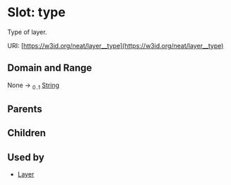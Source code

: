 
# Slot: type


Type of layer.

URI: [https://w3id.org/neat/layer__type](https://w3id.org/neat/layer__type)


## Domain and Range

None &#8594;  <sub>0..1</sub> [String](types/String.md)

## Parents


## Children


## Used by

 * [Layer](Layer.md)
